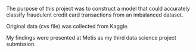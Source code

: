 The purpose of this project was to construct a model that could accurately classify fraudulent credit card transactions from an imbalanced dataset.

Original data (cvs file) was collected from Kaggle.

My findings were presented at Metis as my third data science project submission.